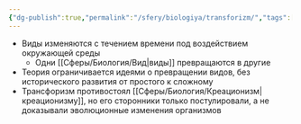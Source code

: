 ```yaml
---
{"dg-publish":true,"permalink":"/sfery/biologiya/transforizm/","tags":["Эволюция"]}
---
```


- Виды изменяются с течением времени под воздействием окружающей среды 
	- Одни [[Сферы/Биология/Вид\|виды]] превращаются в другие 
- Теория ограничивается идеями о превращении видов, без исторического развития от простого к сложному 
- Трансфоризм противостоял [[Сферы/Биология/Креационизм\|креационизму]], но его сторонники только постулировали, а не доказывали эволюционные изменения организмов 